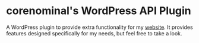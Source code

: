 # corenominal's WordPress API Plugin

A WordPress plugin to provide extra functionality for my [website](https://corenominal.org). It provides features designed specifically for my needs, but feel free to take a look.
